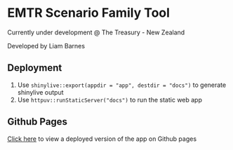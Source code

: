 # EMTR Scenario Family Tool

Currently under development @ The Treasury - New Zealand

Developed by Liam Barnes

## Deployment
1. Use `shinylive::export(appdir = "app", destdir = "docs")` to generate shinylive output
2. Use `httpuv::runStaticServer("docs")` to run the static web app

## Github Pages
[Click here](https://treasury-analytics-and-insights.github.io/emtr-tool/) to view a deployed version of the app on Github pages
